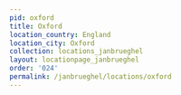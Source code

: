 ```yaml
---
pid: oxford
title: Oxford
location_country: England
location_city: Oxford
collection: locations_janbrueghel
layout: locationpage_janbrueghel
order: '024'
permalink: /janbrueghel/locations/oxford
---
```

